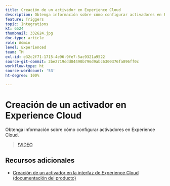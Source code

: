 ```yaml
---
title: Creación de un activador en Experience Cloud
description: Obtenga información sobre cómo configurar activadores en Experience Cloud.
feature: Triggers
topic: Integrations
kt: 6524
thumbnail: 332624.jpg
doc-type: article
role: Admin
level: Experienced
team: TM
exl-id: e32c2f71-1715-4e96-9fe7-5ac9321a9522
source-git-commit: 2be2719ddd84490b796d9abc6300376fa896ff0c
workflow-type: ht
source-wordcount: '53'
ht-degree: 100%

---
```


# Creación de un activador en Experience Cloud

Obtenga información sobre cómo configurar activadores en Experience Cloud.

>[!VIDEO](https://video.tv.adobe.com/v/332624?quality=12)

## Recursos adicionales

* [Creación de un activador en la interfaz de Experience Cloud (documentación del producto)](https://experienceleague.adobe.com/docs/campaign-standard/using/integrating-with-adobe-cloud/working-with-campaign-and-triggers/configuring-triggers-in-experience-cloud.html?lang=es#creating-a-trigger-in-the-experience-cloud-interface)
